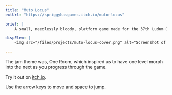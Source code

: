 ```yaml
---
title: "Muto Locus"
extUrl: "https://spriggyhasgames.itch.io/muto-locus"

brief: |
    A small, needlessly bloody, platform game made for the 37th Ludum Dare game jam in collaboration with Signe Grau.

dispElem: |
    <img src="/files/projects/muto-locus-cover.png" alt="Screenshot of Muto Locus">

---
```


The jam theme was, One Room, which inspired us to have one level morph into the next as you progress through the game.

Try it out on [itch.io]({{extUrl}}).

Use the arrow keys to move and space to jump.
